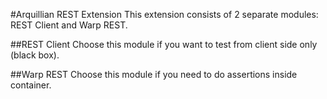 #Arquillian REST Extension
This extension consists of 2 separate modules: REST Client and Warp REST.

##REST Client
Choose this module if you want to test from client side only (black box).

##Warp REST
Choose this module if you need to do assertions inside container.